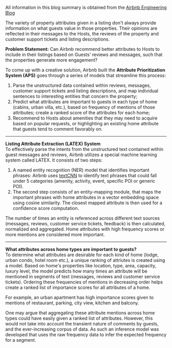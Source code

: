 All information in this blog summary is obtained from the [Airbnb Engineering Blog](https://medium.com/airbnb-engineering/prioritizing-home-attributes-based-on-guest-interest-3c49b827e51a)

The variety of property attributes given in a listing don't always provide information on what guests value in those properties. Their opinions are reflected in their messages to the Hosts, the reviews of the property and customer support tickets and listing descriptions. 

**Problem Statement:** Can Airbnb recommend better attributes to Hosts to include in their listings based on Guests' reviews and messages, such that the properties generate more engagement? 

To come up with a creative solution, Airbnb built the **Attribute Prioritization System (APS)** goes through a series of models that streamline this process:

1. Parse the unstructured data contained within reviews, messages, customer support tickets and listing descriptions, and map individual sentences to interesting entities that concern the property;
2. Predict what attributes are important to guests in each type of home (cabins, urban villa, etc.), based on frequency of mentions of those attributes; create a ranked score of the attributes for each home;
3. Recommend to Hosts about amenities that they may need to acquire based on popular requests, or highlighting an existing home attribute that guests tend to comment favorably on.

---
**Listing Attribute Extraction (LATEX) System**
<br>
To effectively parse the intents from the unstructured text contained within guest messages and reviews, Airbnb utilizes a special machine learning system called LATEX.
It consists of two steps: 

1. A named entity recognition (NER) model that identifies important phrases: Airbnb uses [textCNN](chrome-extension://efaidnbmnnnibpcajpcglclefindmkaj/https://arxiv.org/pdf/1408.5882.pdf) to identify text phrases that could fall under 5 categories (amenity, activity, event, specific POI or generic POI). 
2. The second step consists of an entity-mapping module, that maps the important phrases with home attributes in a vector embedding space using cosine similarity. The closest mapped attribute is then used for a confidence score computation. 

The number of times an entity is referenced across different text sources (messages, reviews, customer service tickets, feedback) is then calculated, normalized and aggregated. Home attributes with high frequency scores or more mentions are considered more important. 

---
**What attributes across home types are important to guests?**
<br>
To determine what attributes are desirable for each kind of home (lodge, urban condo, hotel room etc.), a unique ranking of attriutes is created using a model. Based on home's properties like location, type, area, capacity, luxury level, the model predicts how many times an attribute will be mentioned in segments of text (messages, reviews and customer service tickets). Ordering these frequencies of mentions in decreasing order helps create a ranked list of importance scores for all attributes of a home. 

For example, an urban apartment has high importance scores given to mentions of restaurant, parking, city view, kitchen and balcony. 

One may argue that aggregating these attribute mentions across home types could have easily given a ranked list of attributes. However, this would not take into account the transient nature of comments by guests, and the ever-increasing corpus of data. As such an inference model was developed that uses the raw frequency data to infer the expected frequency for a segment. 

